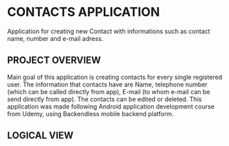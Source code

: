 # CONTACTS APPLICATION



Application for creating new Contact with informations such as contact name, number and e-mail adress.



## PROJECT OVERVIEW



Main goal of this application is creating contacts for every single registered user. The information that contacts have are Name, telephone number (which can be called directly from app), E-mail (to whom e-mail can be send directly from app). The contacts can be edited or deleted. 
This application was made following Android application development course from Udemy, using Backendless mobile backend platform.



## LOGICAL VIEW












